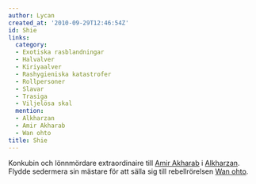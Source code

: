 ```yaml
---
author: Lycan
created_at: '2010-09-29T12:46:54Z'
id: Shie
links:
  category:
  - Exotiska rasblandningar
  - Halvalver
  - Kiriyaalver
  - Rashygieniska katastrofer
  - Rollpersoner
  - Slavar
  - Trasiga
  - Viljelösa skal
  mention:
  - Alkharzan
  - Amir Akharab
  - Wan ohto
title: Shie
---
```


Konkubin och lönnmördare extraordinaire till [Amir Akharab] i [Alkharzan]. Flydde sedermera sin
mästare för att sälla sig till rebellrörelsen [Wan ohto].

  [Amir Akharab]: Amir_Akharab
  [Alkharzan]: Alkharzan
  [Wan ohto]: Wan_ohto